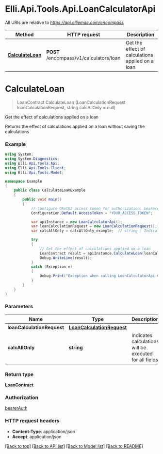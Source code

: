 # Elli.Api.Tools.Api.LoanCalculatorApi

All URIs are relative to *https://api.elliemae.com/encompass*

Method | HTTP request | Description
------------- | ------------- | -------------
[**CalculateLoan**](LoanCalculatorApi.md#calculateloan) | **POST** /encompass/v1/calculators/loan | Get the effect of calculations applied on a loan


<a name="calculateloan"></a>
# **CalculateLoan**
> LoanContract CalculateLoan (LoanCalculationRequest loanCalculationRequest, string calcAllOnly = null)

Get the effect of calculations applied on a loan

Returns the effect of calculations applied on a loan without saving the calculations

### Example
```csharp
using System;
using System.Diagnostics;
using Elli.Api.Tools.Api;
using Elli.Api.Tools.Client;
using Elli.Api.Tools.Model;

namespace Example
{
    public class CalculateLoanExample
    {
        public void main()
        {
            // Configure OAuth2 access token for authorization: bearerAuth
            Configuration.Default.AccessToken = "YOUR_ACCESS_TOKEN";

            var apiInstance = new LoanCalculatorApi();
            var loanCalculationRequest = new LoanCalculationRequest(); // LoanCalculationRequest | 
            var calcAllOnly = calcAllOnly_example;  // string | Indicates calculations will be executed for all fields (optional) 

            try
            {
                // Get the effect of calculations applied on a loan
                LoanContract result = apiInstance.CalculateLoan(loanCalculationRequest, calcAllOnly);
                Debug.WriteLine(result);
            }
            catch (Exception e)
            {
                Debug.Print("Exception when calling LoanCalculatorApi.CalculateLoan: " + e.Message );
            }
        }
    }
}
```

### Parameters

Name | Type | Description  | Notes
------------- | ------------- | ------------- | -------------
 **loanCalculationRequest** | [**LoanCalculationRequest**](LoanCalculationRequest.md)|  | 
 **calcAllOnly** | **string**| Indicates calculations will be executed for all fields | [optional] 

### Return type

[**LoanContract**](LoanContract.md)

### Authorization

[bearerAuth](../README.md#bearerAuth)

### HTTP request headers

 - **Content-Type**: application/json
 - **Accept**: application/json

[[Back to top]](#) [[Back to API list]](../README.md#documentation-for-api-endpoints) [[Back to Model list]](../README.md#documentation-for-models) [[Back to README]](../README.md)

